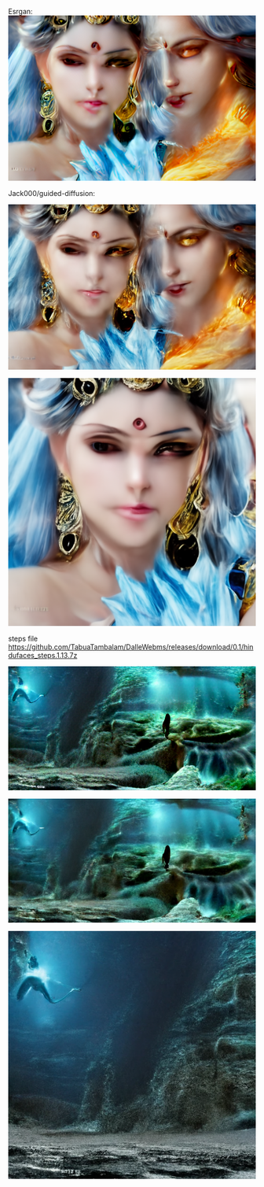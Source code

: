 Esrgan:
![esrgan](https://github.com/TabuaTambalam/DalleWebms/blob/main/docs/still/hindu_esrg.png?raw=true)

Jack000/guided-diffusion:

![GD1](https://github.com/TabuaTambalam/DalleWebms/blob/main/docs/still/hindu_GD1862_0.png?raw=true)

![GD2](https://github.com/TabuaTambalam/DalleWebms/blob/main/docs/still/hindu_GD1596_0.png?raw=true)

steps file
https://github.com/TabuaTambalam/DalleWebms/releases/download/0.1/hindufaces_steps.1.13.7z


![seaorig](https://github.com/TabuaTambalam/DalleWebms/blob/main/docs/still/sea.png?raw=true)

![sea2000step](https://github.com/TabuaTambalam/DalleWebms/blob/main/docs/still/sea_1999_0.png?raw=true)

![sea2000step](https://github.com/TabuaTambalam/DalleWebms/blob/main/docs/still/sea_1999_0s.png?raw=true)
